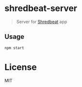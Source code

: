 # shredbeat-server

> Server for [Shredbeat](https://github.com/miguelmota/shredbeat) app

## Usage

```bash
npm start
```

# License

MIT
